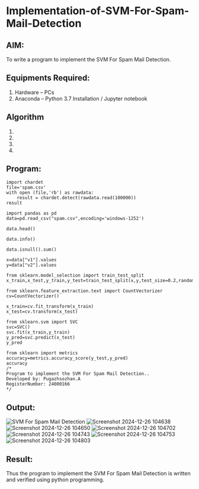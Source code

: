 # Implementation-of-SVM-For-Spam-Mail-Detection

## AIM:
To write a program to implement the SVM For Spam Mail Detection.

## Equipments Required:
1. Hardware – PCs
2. Anaconda – Python 3.7 Installation / Jupyter notebook

## Algorithm
1. 
2. 
3. 
4. 

## Program:
```
import chardet
file='spam.csv'
with open (file,'rb') as rawdata:
    result = chardet.detect(rawdata.read(100000))
result

import pandas as pd
data=pd.read_csv("spam.csv",encoding='windows-1252')

data.head()

data.info()

data.isnull().sum()

x=data["v1"].values
y=data["v2"].values

from sklearn.model_selection import train_test_split
x_train,x_test,y_train,y_test=train_test_split(x,y,test_size=0.2,random_state=0)

from sklearn.feature_extraction.text import CountVectorizer
cv=CountVectorizer()

x_train=cv.fit_transform(x_train)
x_test=cv.transform(x_test)

from sklearn.svm import SVC
svc=SVC()
svc.fit(x_train,y_train)
y_pred=svc.predict(x_test)
y_pred

from sklearn import metrics
accuracy=metrics.accuracy_score(y_test,y_pred)
accuracy
/*
Program to implement the SVM For Spam Mail Detection..
Developed by: Pugazhsozhan.A
RegisterNumber: 24000166 
*/
```

## Output:
![SVM For Spam Mail Detection](sam.png)
![Screenshot 2024-12-26 104638](https://github.com/user-attachments/assets/257f963b-99a1-42db-80fb-c99f3b4713bf)
![Screenshot 2024-12-26 104650](https://github.com/user-attachments/assets/6867bb0a-5f28-479a-87ec-425ba5643b42)
![Screenshot 2024-12-26 104702](https://github.com/user-attachments/assets/6d133de8-c000-41fc-8401-35ebb2477273)
![Screenshot 2024-12-26 104743](https://github.com/user-attachments/assets/2960bec3-56e3-4fdb-832e-204f40c85af3)
![Screenshot 2024-12-26 104753](https://github.com/user-attachments/assets/b185934d-051d-4bb5-ac2a-119b82174861)
![Screenshot 2024-12-26 104803](https://github.com/user-attachments/assets/5957d4af-ec1e-4714-8c96-3cb326b20366)


## Result:
Thus the program to implement the SVM For Spam Mail Detection is written and verified using python programming.
